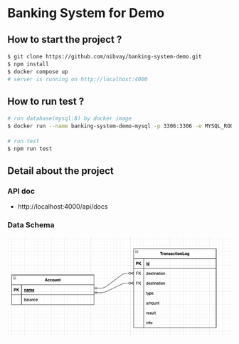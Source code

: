# Banking System for Demo

## How to start the project ?

```bash
$ git clone https://github.com/nibvay/banking-system-demo.git
$ npm install
$ docker compose up
# server is running on http://localhost:4000
```

## How to run test ?

```bash
# run database(mysql:8) by docker image
$ docker run --name banking-system-demo-mysql -p 3306:3306 -e MYSQL_ROOT_PASSWORD=123 -d mysql:8

# run test
$ npm run test
```

## Detail about the project

### API doc

- http://localhost:4000/api/docs

### Data Schema

![image](./data-schema.png)
